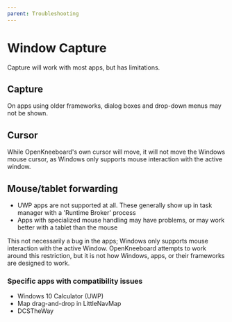 ```yaml
---
parent: Troubleshooting
---
```


# Window Capture

Capture will work with most apps, but has limitations.

## Capture

On apps using older frameworks, dialog boxes and drop-down menus may not be shown.

## Cursor

While OpenKneeboard's own cursor will move, it will not move the Windows mouse cursor, as Windows only supports mouse interaction with the active window.

## Mouse/tablet forwarding

- UWP apps are not supported at all. These generally show up in task manager with a 'Runtime Broker' process
- Apps with specialized mouse handling may have problems, or may work better with a tablet than the mouse

This not necessarily a bug in the apps; Windows only supports mouse interaction with the active Window. OpenKneeboard attempts to work around this restriction, but it is not how Windows, apps, or their frameworks are designed to work.

### Specific apps with compatibility issues

- Windows 10 Calculator (UWP)
- Map drag-and-drop in LittleNavMap
- DCSTheWay

